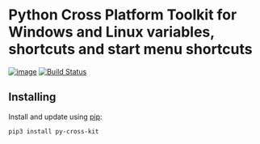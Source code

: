 # Python Cross Platform Toolkit for Windows and Linux variables, shortcuts and start menu shortcuts

[![image](https://img.shields.io/pypi/v/py-package-template.svg)](https://pypi.org/project/py-package-template/)
[![Build Status](https://travis-ci.org/AlexIoannides/py-package-template.svg?branch=master)](https://travis-ci.org/AlexIoannides/py-package-template)



## Installing

Install and update using [pip](https://pip.pypa.io/en/stable/quickstart/):

```bash
pip3 install py-cross-kit
```
